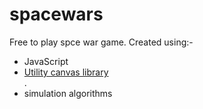 # spacewars

Free to play spce war game.
Created using:-<br>
<ul>
  <li>JavaScript</li>
  <li><a href='https://github.com/0-harshit-0/Utility-HTML5Canvas'>Utility canvas library</a></li>.
  <li>simulation algorithms </li>
</ul>
